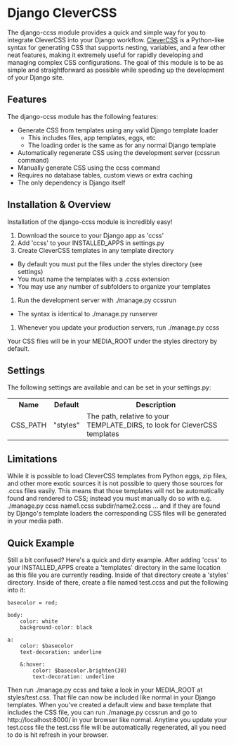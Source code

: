 Django CleverCSS
================
The django-ccss module provides a quick and simple way for you to integrate CleverCSS into your Django workflow. <a href="http://sandbox.pocoo.org/clevercss/">CleverCSS</a> is a Python-like syntax for generating CSS that supports nesting, variables, and a few other neat features, making it extremely useful for rapidly developing and managing complex CSS configurations. The goal of this module is to be as simple and straightforward as possible while speeding up the development of your Django site.

Features
--------
The django-ccss module has the following features:

 * Generate CSS from templates using any valid Django template loader
   * This includes files, app templates, eggs, etc
   * The loading order is the same as for any normal Django template
 * Automatically regenerate CSS using the development server (ccssrun command)
 * Manually generate CSS using the ccss command
 * Requires no database tables, custom views or extra caching
 * The only dependency is Django itself

Installation & Overview
-----------------------
Installation of the django-ccss module is incredibly easy!

 1. Download the source to your Django app as 'ccss'
 1. Add 'ccss' to your INSTALLED_APPS in settings.py
 1. Create CleverCSS templates in any template directory
   * By default you must put the files under the styles directory (see settings)
   * You must name the templates with a .ccss extension
   * You may use any number of subfolders to organize your templates
 1. Run the development server with ./manage.py ccssrun
   * The syntax is identical to ./manage.py runserver
 1. Whenever you update your production servers, run ./manage.py ccss

Your CSS files will be in your MEDIA_ROOT under the styles directory by default.

Settings
--------
The following settings are available and can be set in your settings.py:

<table>
    <tr>
        <th>Name</th>
        <th>Default</th>
        <th>Description</th>
    </tr>
    <tr>
        <td>CSS_PATH</td>
        <td>"styles"</td>
        <td>The path, relative to your TEMPLATE_DIRS, to look for CleverCSS templates</td>
    </tr>
</table>


Limitations
-----------
While it is possible to load CleverCSS templates from Python eggs, zip files, and other more exotic sources it is not possible to query those sources for .ccss files easily. This means that those templates will not be automatically found and rendered to CSS; instead you must manually do so with e.g. ./manage.py ccss name1.ccss subdir/name2.ccss ... and if they are found by Django's template loaders the corresponding CSS files will be generated in your media path.

Quick Example
-------------
Still a bit confused? Here's a quick and dirty example. After adding 'ccss' to your INSTALLED_APPS create a 'templates' directory in the same location as this file you are currently reading. Inside of that directory create a 'styles' directory. Inside of there, create a file named test.ccss and put the following into it:

    basecolor = red;
    
    body:
        color: white
        background-color: black
    
    a:
        color: $basecolor
        text-decoration: underline
        
        &:hover:
            color: $basecolor.brighten(30)
            text-decoration: underline
    
Then run ./manage.py ccss and take a look in your MEDIA_ROOT at styles/test.css. That file can now be included like normal in your Django templates. When you've created a default view and base template that includes the CSS file, you can run ./manage.py ccssrun and go to http://localhost:8000/ in your browser like normal. Anytime you update your test.ccss file the test.css file will be automatically regenerated, all you need to do is hit refresh in your browser.

